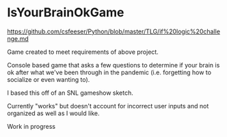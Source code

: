 # IsYourBrainOkGame

https://github.com/csfeeser/Python/blob/master/TLG/if%20logic%20challenge.md

Game created to meet requirements of above project.

Console based game that asks a few questions to determine if your brain is ok after what we've been through in the pandemic (i.e. forgetting how to socialize or even wanting to).

I based this off of an SNL gameshow sketch.

Currently "works" but doesn't account for incorrect user inputs and not organized as well as I would like.

Work in progress
